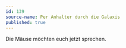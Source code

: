 ```yaml
---
id: 139
source-name: Per Anhalter durch die Galaxis
published: true
---
```

Die Mäuse möchten euch jetzt sprechen.
